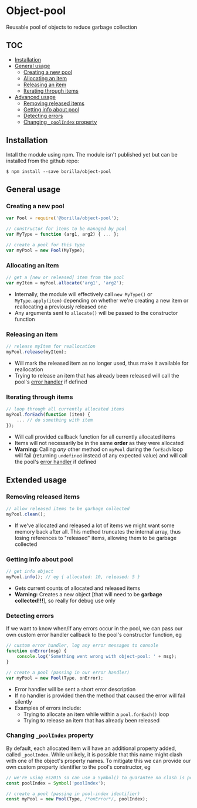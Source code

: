 # Object-pool

Reusable pool of objects to reduce garbage collection

## TOC

* [Installation](#installation)
* [General usage](#general-usage)
  * [Creating a new pool](#creating-a-new-pool)
  * [Allocating an item](#allocating-an-item)
  * [Releasing an item](#releasing-an-item)
  * [Iterating through items](#iterating-through-items)
* [Advanced usage](#advanced-usage)
  * [Removing released items](#removing-released-items)
  * [Getting info about pool](#getting-info-about-pool)
  * [Detecting errors](#detecting-errors)
  * [Changing `_poolIndex` property](#changing-_poolindex-property)

## Installation

Intall the module using npm. The module isn't published yet but can be installed from the github repo:
```shell
$ npm install --save borilla/object-pool
```

## General usage

### Creating a new pool

```javascript
var Pool = require('@borilla/object-pool');

// constructor for items to be managed by pool
var MyType = function (arg1, arg2) { ... };

// create a pool for this type
var myPool = new Pool(MyType);
```

### Allocating an item

```javascript
// get a [new or released] item from the pool
var myItem = myPool.allocate('arg1', 'arg2');
```
* Internally, the module will effectively call `new MyType()` or `MyType.apply(item)` depending on whether we're creating a new item or reallocating a previously released one
* Any arguments sent to `allocate()` will be passed to the constructor function

### Releasing an item

```javascript
// release myItem for reallocation
myPool.release(myItem);
```
* Will mark the released item as no longer used, thus make it available for reallocation
* Trying to release an item that has already been released will call the pool's [error handler](#detecting-errors) if defined

### Iterating through items

```javascript
// loop through all currently allocated items
myPool.forEach(function (item) {
	... // do something with item
});
```
* Will call provided callback function for all currently allocated items
* Items will not necessarily be in the same **order** as they were allocated
* **Warning:** Calling _any_ other method on `myPool` during the `forEach` loop will fail (returning `undefined` instead of any expected value) and will call the pool's [error handler](#detecting-errors) if defined

## Extended usage

### Removing released items

```javascript
// allow released items to be garbage collected
myPool.clean();
```
* If we've allocated and released a lot of items we might want some memory back after all. This method truncates the internal array, thus losing references to "released" items, allowing them to be garbage collected

### Getting info about pool

```javascript
// get info object
myPool.info(); // eg { allocated: 10, released: 5 }
```
* Gets current counts of allocated and released items
* **Warning:** Creates a new object [that will need to be **garbage collected!!!**], so really for debug use only

### Detecting errors

If we want to know when/if any errors occur in the pool, we can pass our own custom error handler
callback to the pool's constructor function, eg

```javascript
// custom error handler, log any error messages to console
function onError(msg) {
	console.log('Something went wrong with object-pool: ' + msg);
}

// create a pool (passing in our error handler)
var myPool = new Pool(Type, onError);
```
* Error handler will be sent a short error description
* If no handler is provided then the method that caused the error will fail silently
* Examples of errors include:
  * Trying to allocate an item while within a `pool.forEach()` loop
  * Trying to release an item that has already been released

### Changing `_poolIndex` property

By default, each allocated item will have an additional property added, called `_poolIndex`.
While unlikely, it is possible that this name might clash with one of the object's property
names. To mitigate this we can provide our own custom property identifier to the pool's
constructor, eg

```javascript
// we're using es2015 so can use a Symbol() to guarantee no clash is possible :)
const poolIndex = Symbol('poolIndex');

// create a pool (passing in pool-index identifier)
const myPool = new Pool(Type, /*onError*/, poolIndex);
```
